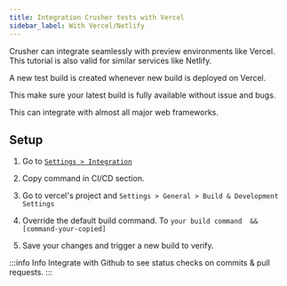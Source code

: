 ```yaml
---
title: Integration Crusher tests with Vercel
sidebar_label: With Vercel/Netlify
---
```



Crusher can integrate seamlessly with preview environments like Vercel. This tutorial is also valid for similar services like Netlify.

A new test build is created whenever new build is deployed on Vercel.

This make sure your latest build is fully available without issue and bugs.

This can integrate with almost all major web frameworks.

## Setup

1. Go to [`Settings > Integration`](https://app.crusher.dev/settings/project/integrations)

2. Copy command in CI/CD section.


3. Go to vercel's project and `Settings > General > Build & Development Settings`

4. Override the default build command. To
`
your build command  && [command-your-copied]
`

5. Save your changes and trigger a new build to verify.

:::info Info
Integrate with Github to see status checks on commits & pull requests.
:::
